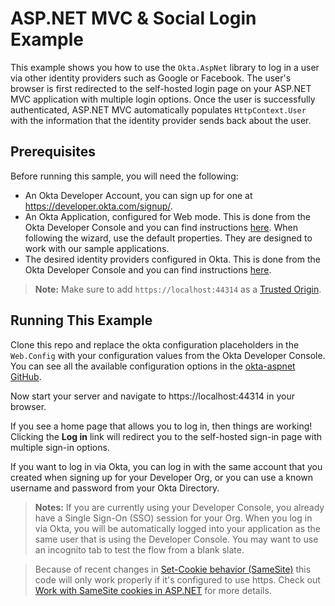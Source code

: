 # ASP.NET MVC & Social Login Example

This example shows you how to use the `Okta.AspNet` library to log in a user via other identity providers such as Google or Facebook. The user's browser is first redirected to the self-hosted login page on your ASP.NET MVC application with multiple login options. Once the user is successfully authenticated, ASP.NET MVC automatically populates `HttpContext.User` with the information that the identity provider sends back about the user.


## Prerequisites

Before running this sample, you will need the following:

* An Okta Developer Account, you can sign up for one at https://developer.okta.com/signup/.
* An Okta Application, configured for Web mode. This is done from the Okta Developer Console and you can find instructions [here][OIDC Web Application Setup Instructions].  When following the wizard, use the default properties.  They are designed to work with our sample applications.
* The desired identity providers configured in Okta. This is done from the Okta Developer Console and you can find instructions [here](https://developer.okta.com/docs/guides/add-an-external-idp/).

> **Note:** Make sure to add `https://localhost:44314` as a [Trusted Origin].


## Running This Example

Clone this repo and replace the okta configuration placeholders in the `Web.Config` with your configuration values from the Okta Developer Console. 
You can see all the available configuration options in the [okta-aspnet GitHub](https://github.com/okta/okta-aspnet/blob/master/README.md).

Now start your server and navigate to https://localhost:44314 in your browser.

If you see a home page that allows you to log in, then things are working!  Clicking the **Log in** link will redirect you to the self-hosted sign-in page with multiple sign-in options.

If you want to log in via Okta, you can log in with the same account that you created when signing up for your Developer Org, or you can use a known username and password from your Okta Directory.

> **Notes:** If you are currently using your Developer Console, you already have a Single Sign-On (SSO) session for your Org. When you log in via Okta, you will be automatically logged into your application as the same user that is using the Developer Console.  You may want to use an incognito tab to test the flow from a blank slate.

> Because of recent changes in [Set-Cookie behavior (SameSite)](https://web.dev/samesite-cookies-explained) this code will only work properly if it's configured to use https. Check out [Work with SameSite cookies in ASP.NET](https://docs.microsoft.com/en-us/aspnet/samesite/system-web-samesite) for more details.


[OIDC Middleware Library]: https://github.com/okta/okta-aspnet
[Authorization Code Flow]: https://developer.okta.com/authentication-guide/implementing-authentication/auth-code
[OIDC Web Application Setup Instructions]: https://developer.okta.com/authentication-guide/implementing-authentication/auth-code#1-setting-up-your-application
[Trusted Origin]:https://developer.okta.com/docs/api/getting_started/enabling_cors